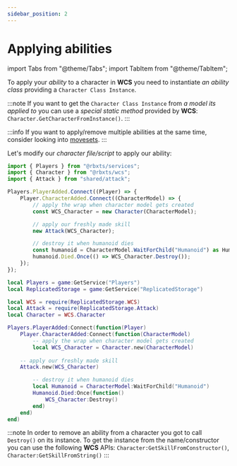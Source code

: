 ```yaml
---
sidebar_position: 2
---
```


# Applying abilities

import Tabs from "@theme/Tabs";
import TabItem from "@theme/TabItem";

To apply your *ability* to a character in **WCS** you need to instantiate *an ability class* providing a `Character Class Instance`.

:::note
If you want to get the `Character Class Instance` from *a model its applied to* you can use a *special static method* provided by **WCS**:
`Character.GetCharacterFromInstance()`.
:::


:::info
If you want to apply/remove multiple abilities at the same time, consider looking into [movesets](../movesets/create-a-moveset).
:::

Let's modify our *character file/script* to apply our ability:

<Tabs groupId="languages">
<TabItem value="TypeScript" default>

```ts title="character.ts" showLineNumbers {10-11}
import { Players } from "@rbxts/services";
import { Character } from "@rbxts/wcs";
import { Attack } from "shared/attack";

Players.PlayerAdded.Connect((Player) => {
	Player.CharacterAdded.Connect((CharacterModel) => {
		// apply the wrap when character model gets created
		const WCS_Character = new Character(CharacterModel);

		// apply our freshly made skill
		new Attack(WCS_Character);

		// destroy it when humanoid dies
		const humanoid = CharacterModel.WaitForChild("Humanoid") as Humanoid;
		humanoid.Died.Once(() => WCS_Character.Destroy());
	});
});
```

</TabItem>
<TabItem value="Luau">

```lua title="character.lua" showLineNumbers {13-14}
local Players = game:GetService("Players")
local ReplicatedStorage = game:GetService("ReplicatedStorage")

local WCS = require(ReplicatedStorage.WCS)
local Attack = require(ReplicatedStorage.Attack)
local Character = WCS.Character

Players.PlayerAdded:Connect(function(Player)
    Player.CharacterAdded:Connect(function(CharacterModel)
    	-- apply the wrap when character model gets created
        local WCS_Character = Character.new(CharacterModel)
		
	-- apply our freshly made skill
	Attack.new(WCS_Character)

        -- destroy it when humanoid dies
        local Humanoid = CharacterModel:WaitForChild("Humanoid")
        Humanoid.Died:Once(function()
            WCS_Character:Destroy()
        end)
    end)
end)
```

</TabItem>
</Tabs>

:::note
In order to remove an ability from a character you got to call `Destroy()` on its instance.
To get the instance from the name/constructor you can use the following **WCS** APIs:
`Character:GetSkillFromConstructor()`, `Character:GetSkillFromString()`
:::


